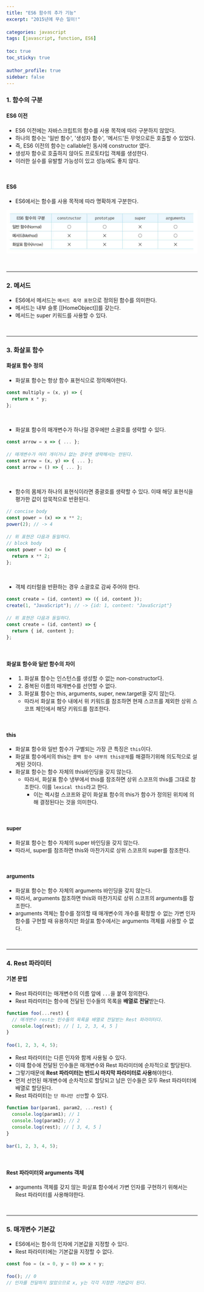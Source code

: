 ```yaml
---
title: "ES6 함수의 추가 기능"
excerpt: "2015년에 무슨 일이!"

categories: javascript
tags: [javascript, function, ES6]

toc: true
toc_sticky: true

author_profile: true
sidebar: false
---
```


### 1. 함수의 구분

#### ES6 이전

- ES6 이전에는 자바스크립트의 함수를 사용 목적에 따라 구분하지 않았다.
- 하나의 함수는 '일반 함수', '생성자 함수', '메서드'든 무엇으로든 호출할 수 있었다.
- 즉, ES6 이전의 함수는 callable인 동시에 constructor 였다.
- 생성자 함수로 호출하지 않아도 프로토타입 객체를 생성한다.
- 이러한 실수를 유발할 가능성이 있고 성능에도 좋지 않다.

<br>

#### ES6

- ES6에서는 함수를 사용 목적에 따라 명확하게 구분한다.

![](/assets/images/js/functions.png)

<br>

---

### 2. 메서드

- ES6에서 메서드는 `메서드 축약 표현`으로 정의된 함수를 의미한다.
- 메서드는 내부 슬롯 [[HomeObject]]를 갖는다.
- 메서드는 super 키워드를 사용할 수 있다.

<br>

---

### 3. 화살표 함수

#### 화살표 함수 정의

- 화살표 함수는 항상 함수 표현식으로 정의해야한다.

```js
const multiply = (x, y) => {
  return x * y;
};
```

<br>

- 화살표 함수의 매개변수가 하나일 경우에만 소괄호를 생략할 수 있다.

```js
const arrow = x => { ... };

// 매개변수가 여러 개이거나 없는 경우엔 생략해서는 안된다.
const arrow = (x, y) => { ... };
const arrow = () => { ... };
```

<br>

- 함수의 몸체가 하나의 표현식이라면 중괄호를 생략할 수 있다. 이때 해당 표현식을 평가한 값이 암묵적으로 반환된다.

```js
// concise body
const power = (x) => x ** 2;
power(2); // -> 4

// 위 표현은 다음과 동일하다.
// block body
const power = (x) => {
  return x ** 2;
};
```

<br>

- 객체 리터럴을 반환하는 경우 소괄호로 감싸 주어야 한다.

```js
const create = (id, content) => ({ id, content });
create(1, "JavaScript"); // -> {id: 1, content: "JavaScript"}

// 위 표현은 다음과 동일하다.
const create = (id, content) => {
  return { id, content };
};
```

<br>

#### 화살표 함수와 일반 함수의 차이

- 1. 화살표 함수는 인스턴스를 생성할 수 없는 non-constructor다.
- 2. 중복된 이름의 매개변수를 선언할 수 없다.
- 3. 화살표 함수는 this, arguments, super, new.target을 갖지 않는다.
  - 따라서 화살표 함수 내에서 위 키워드를 참조하면 현재 스코프를 제외한 상위 스코프 체인에서 해당 키워드를 참조한다.

<br>

#### this

- 화살표 함수와 일반 함수가 구별되는 가장 큰 특징은 `this`이다.
- 화살표 함수에서의 this는 `콜백 함수 내부의 this문제`를 해결하기위해 의도적으로 설계된 것이다.
- 화살표 함수는 함수 자체의 this바인딩을 갖지 않는다.
  - 따라서, 화살표 함수 냉부에서 this를 참조하면 상위 스코프의 this를 그대로 참조한다. 이를 `lexical this`라고 한다.
    - 이는 렉시컬 스코프와 같이 화살표 함수의 this가 함수가 정의된 위치에 의해 결정된다는 것을 의미한다.

<br>

#### super

- 화살표 함수는 함수 자체의 super 바인딩을 갖지 않는다.
- 따라서, super를 참조하면 this와 마찬가지로 상위 스코프의 super를 참조한다.

<br>

#### arguments

- 화살표 함수는 함수 자체의 arguments 바인딩을 갖지 않는다.
- 따라서, arguments 참조하면 this와 마찬가지로 상위 스코프의 arguments를 참조한다.
- arguments 객체는 함수를 정의할 때 매개변수의 개수를 확정할 수 없는 가변 인자 함수를 구현할 때 유용하지만 화살표 함수에서는 arguments 객체를 사용할 수 없다.

<br>

---

### 4. Rest 파라미터

#### 기본 문법

- Rest 파라미터는 매개변수의 이름 앞에 `...`을 붙여 정의한다.
- Rest 파라미터는 함수에 전달된 인수들의 목록을 **배열로 전달**받는다.

```js
function foo(...rest) {
  // 매개변수 rest는 인수들의 목록을 배열로 전달받는 Rest 파라미터다.
  console.log(rest); // [ 1, 2, 3, 4, 5 ]
}

foo(1, 2, 3, 4, 5);
```

- Rest 파라미터는 다른 인자와 함께 사용될 수 있다.
- 이때 함수에 전달된 인수들은 매개변수와 Rest 파라미터에 순차적으로 할당된다.
- 그렇기때문에 **Rest 파라미터는 반드시 마지막 파라미터로 사용**해야한다.
- 먼저 선언된 매개변수에 순차적으로 할당되고 남은 인수들은 모두 Rest 파라미터에 배열로 할당된다.
- Rest 파라미터는 `단 하나만 선언`할 수 있다.

```js
function bar(param1, param2, ...rest) {
  console.log(param1); // 1
  console.log(param2); // 2
  console.log(rest); // [ 3, 4, 5 ]
}

bar(1, 2, 3, 4, 5);
```

<br>

#### Rest 파라미터와 arguments 객체

- arguments 객체를 갖지 않는 화살표 함수에서 가변 인자를 구현하기 위해서는 Rest 파라미터를 사용해야한다.

<br>

---

### 5. 매개변수 기본값

- ES6에서는 함수의 인자에 기본값을 지정할 수 있다.
- Rest 파라미터에는 기본값을 지정할 수 없다.

```js
const foo = (x = 0, y = 0) => x + y;

foo(); // 0
// 인자를 전달하지 않았으므로 x, y는 각각 지정한 기본값이 된다.
```
